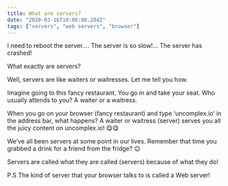 ```yaml
---
title: What are servers?
date: "2020-03-16T10:06:06.284Z"
tags: ["servers", "web servers", "browser"]
---
```



I need to reboot the server…. The server is so slow!... The server has crashed!

What exactly are servers?

Well, servers are like waiters or waitresses. Let me tell you how.

Imagine going to this fancy restaurant. You go in and take your seat. Who usually attends to you? A waiter or a waitress.

When you go on your browser (fancy restaurant) and type ‘uncomplex.io’ in the address bar, what happens? A waiter or waitress (server) serves you all the juicy content on uncomplex.io!
😋😋

We’ve all been servers at some point in our lives. Remember that time you grabbed a drink for a friend from the fridge? 😉

Servers are called what they are called (servers) because of what they do!


P.S The kind of server that your browser talks to is called a Web server!

